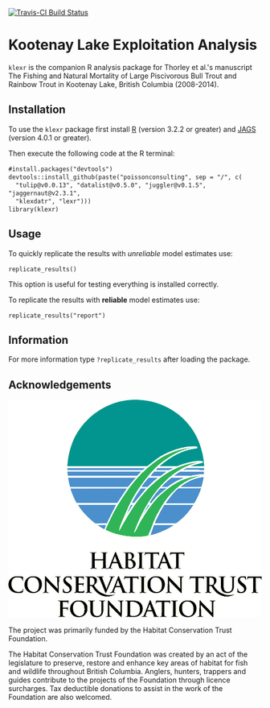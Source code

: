 <!-- README.md is generated from README.Rmd. Please edit that file -->
[![Travis-CI Build Status](https://travis-ci.org/poissonconsulting/klexr.svg?branch=master)](https://travis-ci.org/poissonconsulting/klexr)

Kootenay Lake Exploitation Analysis
===================================

`klexr` is the companion R analysis package for Thorley et al.'s manuscript The Fishing and Natural Mortality of Large Piscivorous Bull Trout and Rainbow Trout in Kootenay Lake, British Columbia (2008-2014).

Installation
------------

To use the `klexr` package first install [R](http://cran.r-project.org) (version 3.2.2 or greater) and [JAGS](http://mcmc-jags.sourceforge.net) (version 4.0.1 or greater).

Then execute the following code at the R terminal:

    #install.packages("devtools")
    devtools::install_github(paste("poissonconsulting", sep = "/", c(
      "tulip@v0.0.13", "datalist@v0.5.0", "juggler@v0.1.5", "jaggernaut@v2.3.1",
      "klexdatr", "lexr")))
    library(klexr)

Usage
-----

To quickly replicate the results with *unreliable* model estimates use:

    replicate_results()

This option is useful for testing everything is installed correctly.

To replicate the results with **reliable** model estimates use:

    replicate_results("report")

Information
-----------

For more information type `?replicate_results` after loading the package.

Acknowledgements
----------------

![](logos.gif)

The project was primarily funded by the Habitat Conservation Trust Foundation.

The Habitat Conservation Trust Foundation was created by an act of the legislature to preserve, restore and enhance key areas of habitat for fish and wildlife throughout British Columbia. Anglers, hunters, trappers and guides contribute to the projects of the Foundation through licence surcharges. Tax deductible donations to assist in the work of the Foundation are also welcomed.
